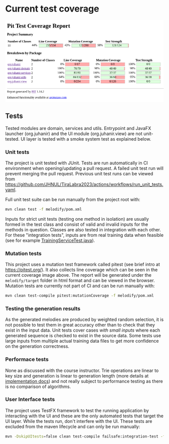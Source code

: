 # Current test coverage

![test coverage](/docs/images/coverage_report.png)

## Tests

Tested modules are domain, services and utils. Entrypoint and JavaFX launcher (org.juhanir) and the UI module (org.juhanir.view) are not unit-tested. UI layer is tested with a smoke system test as explained below.

### Unit tests

The project is unit tested with JUnit. Tests are run automatically in CI environment when opening/updating a pull request. A failed unit test run will prevent merging the pull request. Previous unit test runs can be viewed from https://github.com/JHNUL/TiraLabra2023/actions/workflows/run_unit_tests.yaml.

Full unit test suite can be run manually from the project root with:
```sh
mvn clean test -f melodify/pom.xml
```

Inputs for strict unit tests (testing one method in isolation) are usually formed in the test class and consist of valid and invalid inputs for the methods in question. Classes are also tested in integration with each other. For these "integration tests", inputs are from real training data when feasible (see for example [TrainingServiceTest.java](/melodify/src/test/java/org/juhanir/services/TrainingServiceTest.java)).


### Mutation tests

This project uses a mutation test framework called pitest (see brief intro at https://pitest.org/). It also collects line coverage which can be seen in the current coverage image above. The report will be generated under the `melodify/target` folder in html format and can be viewed in the browser. Mutation tests are currently not part of CI and can be run manually with:

```sh
mvn clean test-compile pitest:mutationCoverage -f melodify/pom.xml
```

### Testing the generation results

As the generated melodies are produced by weighted random selection, it is not possible to test them in great accuracy other than to check that they exist in the input data. Unit tests cover cases *with small inputs* where each generated sequence is checked to exist in the source data. Some tests use large inputs from multiple actual training data files to get more confidence on the generation correctness.

### Performace tests

None as discussed with the course instructor. Trie operations are linear to key size and generation is linear to generation length (more details at [implementation docs](/docs/implementation.md)) and not really subject to performance testing as there is no comparison of algorithms.

### User Interface tests

The project uses TestFX framework to test the running application by interacting with the UI and these are the only automated tests that target the UI layer. While the tests run, don't interfere with the UI. These tests are excluded from the maven lifecycle and can only be run manually:

```sh
mvn -DskipUItests=false clean test-compile failsafe:integration-test -f melodify/pom.xml
```
